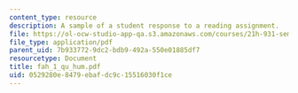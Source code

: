 ```yaml
---
content_type: resource
description: A sample of a student response to a reading assignment.
file: https://ol-ocw-studio-app-qa.s3.amazonaws.com/courses/21h-931-seminar-in-historical-methods-spring-2004/0529280e8479ebafdc9c15516030f1ce_fah_1_qu_hum.pdf
file_type: application/pdf
parent_uid: 7b933772-9dc2-bdb9-492a-550e01885df7
resourcetype: Document
title: fah_1_qu_hum.pdf
uid: 0529280e-8479-ebaf-dc9c-15516030f1ce
---
```


